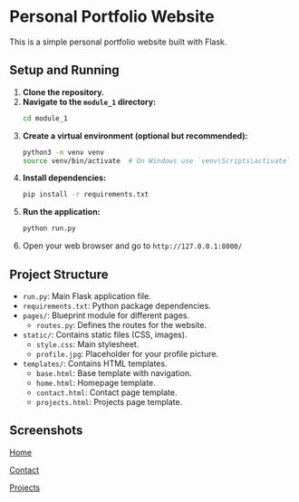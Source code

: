 # Personal Portfolio Website

This is a simple personal portfolio website built with Flask.

## Setup and Running

1.  **Clone the repository.**
2.  **Navigate to the `module_1` directory:**
    ```bash
    cd module_1
    ```
3.  **Create a virtual environment (optional but recommended):**
    ```bash
    python3 -m venv venv
    source venv/bin/activate  # On Windows use `venv\Scripts\activate`
    ```
4.  **Install dependencies:**
    ```bash
    pip install -r requirements.txt
    ```
5.  **Run the application:**
    ```bash
    python run.py
    ```
6.  Open your web browser and go to `http://127.0.0.1:8000/`

## Project Structure

-   `run.py`: Main Flask application file.
-   `requirements.txt`: Python package dependencies.
-   `pages/`: Blueprint module for different pages.
    -   `routes.py`: Defines the routes for the website.
-   `static/`: Contains static files (CSS, images).
    -   `style.css`: Main stylesheet.
    -   `profile.jpg`: Placeholder for your profile picture.
-   `templates/`: Contains HTML templates.
    -   `base.html`: Base template with navigation.
    -   `home.html`: Homepage template.
    -   `contact.html`: Contact page template.
    -   `projects.html`: Projects page template. 

## Screenshots

[Home](screenshots/Home.pdf)

[Contact](screenshots/Contact.pdf)

[Projects](screenshots/Projects.pdf)

